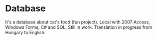 # Database
It's a database about cat's food (fun project). Local with 2007 Access, Windows Forms, C# and SQL. Still in work.
Translation in progress from Hungary to English.
